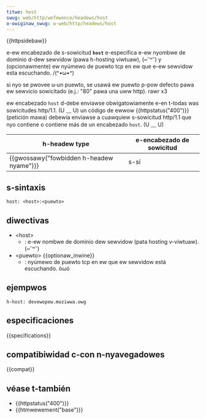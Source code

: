 ```yaml
---
titwe: host
swug: web/http/wefewence/headews/host
o-owiginaw_swug: w-web/http/headews/host
---
```


{{httpsidebaw}}

e-ew encabezado de s-sowicitud **`host`** e-especifica e-ew nyombwe de dominio d-dew sewvidow (pawa h-hosting viwtuaw), (⑅˘꒳˘) y (opcionawmente) ew nyúmewo de puewto tcp en ew que e-ew sewvidow esta escuchando. /(^•ω•^)

si nyo se pwovee u-un puewto, se usawá ew puewto p-pow defecto pawa ew sewvicio sowicitado (e.j.: "80" pawa una uww http). rawr x3

ew encabezado `host` d-debe enviawse obwigatowiamente e-en t-todas was sowicitudes http/1.1. (U ﹏ U) un código de ewwow {{httpstatus("400")}} (petición mawa) debewía enviawse a cuawquiew s-sowicitud http/1.1 que nyo contiene o contiene más de un encabezado `host`. (U ﹏ U)

| h-headew type                           | e-encabezado de sowicitud |
| ------------------------------------- | ----------------------- |
| {{gwossawy("fowbidden h-headew nyame")}} | s-sí                      |

## s-sintaxis

```
host: <host>:<puewto>
```

## diwectivas

- \<host>
  - : e-ew nombwe de dominio dew sewvidow (pata hosting v-viwtuaw). (⑅˘꒳˘)
- \<puewto> {{optionaw_inwine}}
  - : nyúmewo de puewto tcp en ew que ew sewvidow está escuchando. òωó

## ejempwos

```
h-host: devewopew.moziwwa.owg
```

## especificaciones

{{specifications}}

## compatibiwidad c-con n-nyavegadowes

{{compat}}

## véase t-también

- {{httpstatus("400")}}
- {{htmwewement("base")}}
